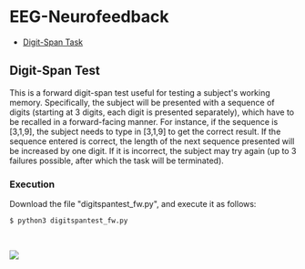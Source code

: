 # EEG-Neurofeedback

* [Digit-Span Task](#digit-span-task)


## Digit-Span Test

This is a forward digit-span test useful for testing a subject's working memory.
Specifically, the subject will be presented with a sequence of digits (starting at 3 digits, each digit is presented separately), which have to be recalled in a forward-facing manner. For instance, if the sequence is [3,1,9], the subject needs to type in [3,1,9] to get the correct result. If the sequence entered is correct, the length of the next sequence presented will be increased by one digit. If it is incorrect, the subject may try again (up to 3 failures possible, after which the task will be terminated).


### Execution

Download the file "digitspantest_fw.py", and execute it as follows:

```
$ python3 digitspantest_fw.py
```

<br>

![](digitspantest_fw.gif)

